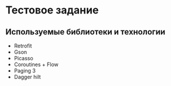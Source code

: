 # Тестовое задание

## Используемые библиотеки и технологии
* Retrofit
* Gson
* Picasso
* Coroutines + Flow
* Paging 3
* Dagger hilt
